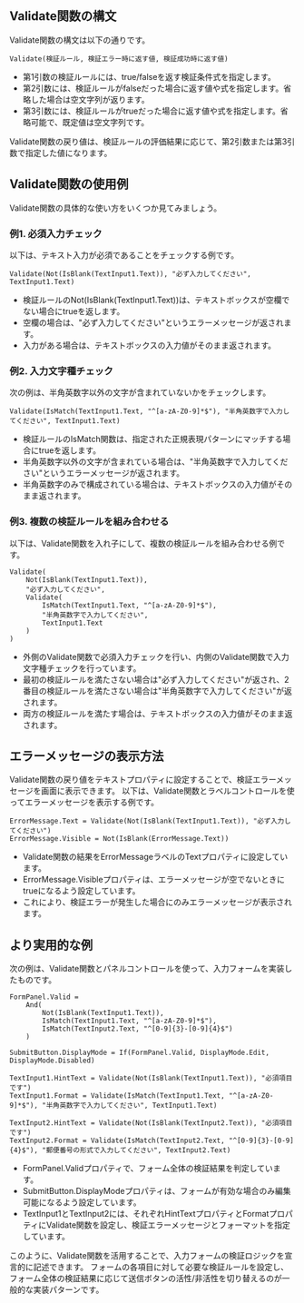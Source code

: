 ## Validate関数の構文

Validate関数の構文は以下の通りです。

```
Validate(検証ルール, 検証エラー時に返す値, 検証成功時に返す値)
```

- 第1引数の検証ルールには、true/falseを返す検証条件式を指定します。
- 第2引数には、検証ルールがfalseだった場合に返す値や式を指定します。省略した場合は空文字列が返ります。
- 第3引数には、検証ルールがtrueだった場合に返す値や式を指定します。省略可能で、既定値は空文字列です。

Validate関数の戻り値は、検証ルールの評価結果に応じて、第2引数または第3引数で指定した値になります。

## Validate関数の使用例

Validate関数の具体的な使い方をいくつか見てみましょう。

### 例1. 必須入力チェック

以下は、テキスト入力が必須であることをチェックする例です。

```
Validate(Not(IsBlank(TextInput1.Text)), "必ず入力してください", TextInput1.Text)
```

- 検証ルールのNot(IsBlank(TextInput1.Text))は、テキストボックスが空欄でない場合にtrueを返します。
- 空欄の場合は、"必ず入力してください"というエラーメッセージが返されます。
- 入力がある場合は、テキストボックスの入力値がそのまま返されます。

### 例2. 入力文字種チェック

次の例は、半角英数字以外の文字が含まれていないかをチェックします。

```
Validate(IsMatch(TextInput1.Text, "^[a-zA-Z0-9]*$"), "半角英数字で入力してください", TextInput1.Text)
```

- 検証ルールのIsMatch関数は、指定された正規表現パターンにマッチする場合にtrueを返します。
- 半角英数字以外の文字が含まれている場合は、"半角英数字で入力してください"というエラーメッセージが返されます。
- 半角英数字のみで構成されている場合は、テキストボックスの入力値がそのまま返されます。

### 例3. 複数の検証ルールを組み合わせる

以下は、Validate関数を入れ子にして、複数の検証ルールを組み合わせる例です。

```
Validate(
    Not(IsBlank(TextInput1.Text)),
    "必ず入力してください",
    Validate(
        IsMatch(TextInput1.Text, "^[a-zA-Z0-9]*$"),
        "半角英数字で入力してください",
        TextInput1.Text
    )
)
```

- 外側のValidate関数で必須入力チェックを行い、内側のValidate関数で入力文字種チェックを行っています。
- 最初の検証ルールを満たさない場合は"必ず入力してください"が返され、2番目の検証ルールを満たさない場合は"半角英数字で入力してください"が返されます。
- 両方の検証ルールを満たす場合は、テキストボックスの入力値がそのまま返されます。

## エラーメッセージの表示方法

Validate関数の戻り値をテキストプロパティに設定することで、検証エラーメッセージを画面に表示できます。
以下は、Validate関数とラベルコントロールを使ってエラーメッセージを表示する例です。

```
ErrorMessage.Text = Validate(Not(IsBlank(TextInput1.Text)), "必ず入力してください")
ErrorMessage.Visible = Not(IsBlank(ErrorMessage.Text))
```

- Validate関数の結果をErrorMessageラベルのTextプロパティに設定しています。
- ErrorMessage.Visibleプロパティは、エラーメッセージが空でないときにtrueになるよう設定しています。
- これにより、検証エラーが発生した場合にのみエラーメッセージが表示されます。

## より実用的な例

次の例は、Validate関数とパネルコントロールを使って、入力フォームを実装したものです。

```
FormPanel.Valid =
    And(
        Not(IsBlank(TextInput1.Text)),
        IsMatch(TextInput1.Text, "^[a-zA-Z0-9]*$"),
        IsMatch(TextInput2.Text, "^[0-9]{3}-[0-9]{4}$")
    )

SubmitButton.DisplayMode = If(FormPanel.Valid, DisplayMode.Edit, DisplayMode.Disabled)

TextInput1.HintText = Validate(Not(IsBlank(TextInput1.Text)), "必須項目です")
TextInput1.Format = Validate(IsMatch(TextInput1.Text, "^[a-zA-Z0-9]*$"), "半角英数字で入力してください", TextInput1.Text)

TextInput2.HintText = Validate(Not(IsBlank(TextInput2.Text)), "必須項目です")
TextInput2.Format = Validate(IsMatch(TextInput2.Text, "^[0-9]{3}-[0-9]{4}$"), "郵便番号の形式で入力してください", TextInput2.Text)
```

- FormPanel.Validプロパティで、フォーム全体の検証結果を判定しています。
- SubmitButton.DisplayModeプロパティは、フォームが有効な場合のみ編集可能になるよう設定しています。
- TextInput1とTextInput2には、それぞれHintTextプロパティとFormatプロパティにValidate関数を設定し、検証エラーメッセージとフォーマットを指定しています。

このように、Validate関数を活用することで、入力フォームの検証ロジックを宣言的に記述できます。
フォームの各項目に対して必要な検証ルールを設定し、フォーム全体の検証結果に応じて送信ボタンの活性/非活性を切り替えるのが一般的な実装パターンです。